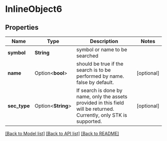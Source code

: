 # InlineObject6

## Properties

Name | Type | Description | Notes
------------ | ------------- | ------------- | -------------
**symbol** | **String** | symbol or name to be searched | 
**name** | Option<**bool**> | should be true if the search is to be performed by name. false by default. | [optional]
**sec_type** | Option<**String**> | If search is done by name, only the assets provided in this field will be returned. Currently, only STK is supported. | [optional]

[[Back to Model list]](../README.md#documentation-for-models) [[Back to API list]](../README.md#documentation-for-api-endpoints) [[Back to README]](../README.md)


